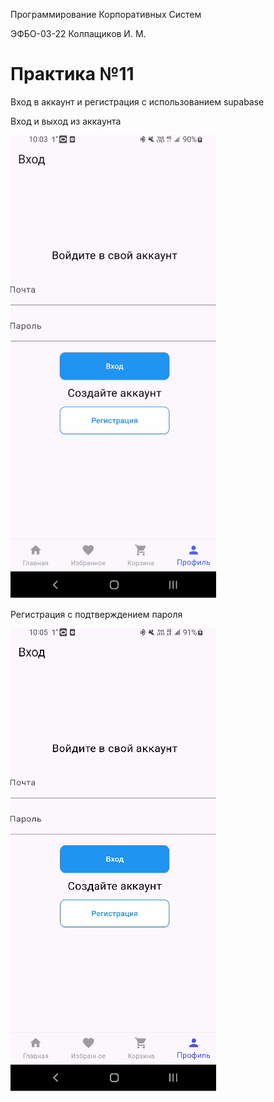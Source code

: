Программирование Корпоративных Систем

ЭФБО-03-22 Колпащиков И. М.

# Практика №11

Вход в аккаунт и регистрация с использованием supabase

Вход и выход из аккаунта

![alt_text](https://github.com/RogaJedi/flat_10_plus/blob/task_11/pks_11_demo_1.gif)

Регистрация с подтверждением пароля

![alt_text](https://github.com/RogaJedi/flat_10_plus/blob/task_11/pks_11_demo_2.gif)
